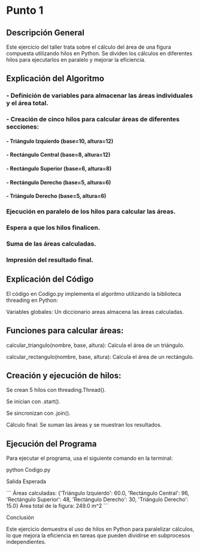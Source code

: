 # Punto 1

## Descripción General

Este ejercicio del taller trata sobre el cálculo del área de una figura compuesta utilizando hilos en Python. Se dividen los cálculos en diferentes hilos para ejecutarlos en paralelo y mejorar la eficiencia.

## Explicación del Algoritmo

### - Definición de variables para almacenar las áreas individuales y el área total.

### - Creación de cinco hilos para calcular áreas de diferentes secciones:

#### - Triángulo Izquierdo (base=10, altura=12)

#### - Rectángulo Central (base=8, altura=12)

#### - Rectángulo Superior (base=6, altura=8)

#### - Rectángulo Derecho (base=5, altura=6)

#### - Triángulo Derecho (base=5, altura=6)

### Ejecución en paralelo de los hilos para calcular las áreas.

### Espera a que los hilos finalicen.

### Suma de las áreas calculadas.

### Impresión del resultado final.

## Explicación del Código

El código en Codigo.py implementa el algoritmo utilizando la biblioteca threading en Python:

Variables globales: Un diccionario areas almacena las áreas calculadas.

## Funciones para calcular áreas:

calcular_triangulo(nombre, base, altura): Calcula el área de un triángulo.

calcular_rectangulo(nombre, base, altura): Calcula el área de un rectángulo.

## Creación y ejecución de hilos:

Se crean 5 hilos con threading.Thread().

Se inician con .start().

Se sincronizan con .join().

Cálculo final: Se suman las áreas y se muestran los resultados.

## Ejecución del Programa

Para ejecutar el programa, usa el siguiente comando en la terminal:

python Codigo.py

Salida Esperada

´´´ Áreas calculadas: {'Triángulo Izquierdo': 60.0, 'Rectángulo Central': 96, 'Rectángulo Superior': 48, 'Rectángulo Derecho': 30, 'Triángulo Derecho': 15.0}
Área total de la figura: 249.0 m^2 ´´´

Conclusión

Este ejercicio demuestra el uso de hilos en Python para paralelizar cálculos, lo que mejora la eficiencia en tareas que pueden dividirse en subprocesos independientes.

